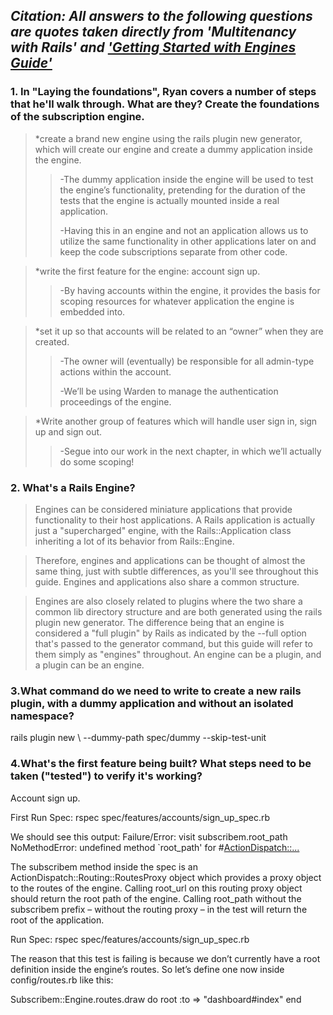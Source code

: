 ## *Citation: All answers to the following questions are quotes taken directly from 'Multitenancy with Rails' and ['Getting Started with Engines Guide'](http://guides.rubyonrails.org/engines.html)*


### **1. In "Laying the foundations", Ryan covers a number of steps that he'll walk through. What are they? Create the foundations of the subscription engine.**

> *create a brand new engine using the rails plugin new generator, which will create our engine and create a dummy application inside the engine. 
>
>> -The dummy application inside the engine will be used to test the engine’s functionality, pretending for the duration of the tests that the engine is actually mounted inside a 	real application.
>>
>> -Having this in an engine and not an application allows us to utilize the same functionality in other applications later on and keep the code subscriptions separate from other 	code.


> *write the first feature for the engine: account sign up.
>
>> -By having accounts within the engine, it provides the basis for scoping resources for whatever application the engine is embedded into.


> *set it up so that accounts will be related to an “owner” when they are created.
>
>> -The owner will (eventually) be responsible for all admin-type actions within the account. 
>>
>> -We’ll be using Warden to manage the authentication proceedings of the engine.


> *Write another group of features which will handle user sign in, sign up and sign out.
>
>> -Segue into our work in the next chapter, in which we’ll actually do some scoping!


### **2. What's a Rails Engine?**

> Engines can be considered miniature applications that provide functionality to their host applications. A Rails application is actually just a "supercharged" engine, with the Rails::Application class inheriting a lot of its behavior from Rails::Engine.

> Therefore, engines and applications can be thought of almost the same thing, just with subtle differences, as you'll see throughout this guide. Engines and applications also share a common structure.

> Engines are also closely related to plugins where the two share a common lib directory structure and are both generated using the rails plugin new generator. The difference being that an engine is considered a "full plugin" by Rails as indicated by the --full option that's passed to the generator command, but this guide will refer to them simply as "engines" throughout. An engine can be a plugin, and a plugin can be an engine.


### **3.What command do we need to write to create a new rails plugin, with a dummy application and without an isolated namespace?**

rails plugin new <name of plugin> \ --dummy-path spec/dummy --skip-test-unit

### **4.What's the first feature being built? What steps need to be taken ("tested") to verify it's working?**

Account sign up.

First Run Spec: rspec spec/features/accounts/sign_up_spec.rb 

We should see this output:
Failure/Error: visit subscribem.root_path 
NoMethodError:
  undefined method `root_path' for #<ActionDispatch::...>

The subscribem method inside the spec is an ActionDispatch::Routing::RoutesProxy object which provides a proxy object to the routes of the engine. Calling root_url on this routing proxy object should return the root path of the engine. Calling root_path without the subscribem prefix – without the routing proxy – in the test will return the root of the application.

Run Spec: rspec spec/features/accounts/sign_up_spec.rb 

The reason that this test is failing is because we don’t currently have a root definition inside the engine’s routes. So let’s define one now inside config/routes.rb like this:

Subscribem::Engine.routes.draw do 
root :to => "dashboard#index"
end
